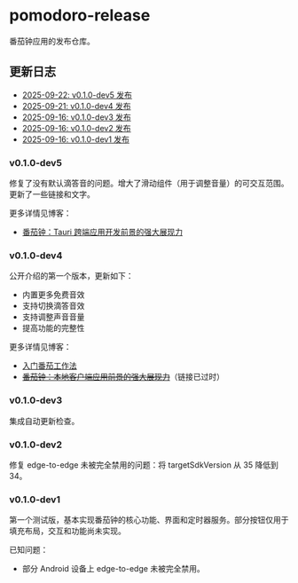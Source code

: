 # pomodoro-release

番茄钟应用的发布仓库。

## 更新日志

- [2025-09-22: v0.1.0-dev5 发布](#v010-dev5)
- [2025-09-21: v0.1.0-dev4 发布](#v010-dev4)
- [2025-09-16: v0.1.0-dev3 发布](#v010-dev3)
- [2025-09-16: v0.1.0-dev2 发布](#v010-dev2)
- [2025-09-16: v0.1.0-dev1 发布](#v010-dev1)

### v0.1.0-dev5

修复了没有默认滴答音的问题。增大了滑动组件（用于调整音量）的可交互范围。更新了一些链接和文字。

更多详情见博客：

- [番茄钟：Tauri 跨端应用开发前景的强大展现力](https://blog.hentioe.dev/posts/pomodoro-clock-tauri-application-prospects.html)

### v0.1.0-dev4

公开介绍的第一个版本，更新如下：

- 内置更多免费音效
- 支持切换滴答音效
- 支持调整声音音量
- 提高功能的完整性

更多详情见博客：

- [入门番茄工作法](https://blog.hentioe.dev/posts/introduction-to-the-pomodoro-technique.html)
- ~~[番茄钟：本地客户端应用前景的强大展现力](https://blog.hentioe.dev/posts/pomodoro-clock-local-client-application-prospects.html)~~（链接已过时）

### v0.1.0-dev3

集成自动更新检查。

### v0.1.0-dev2

修复 edge-to-edge 未被完全禁用的问题：将 targetSdkVersion 从 35 降低到 34。

### v0.1.0-dev1

第一个测试版，基本实现番茄钟的核心功能、界面和定时器服务。部分按钮仅用于填充布局，交互和功能尚未实现。

已知问题：

- 部分 Android 设备上 edge-to-edge 未被完全禁用。
